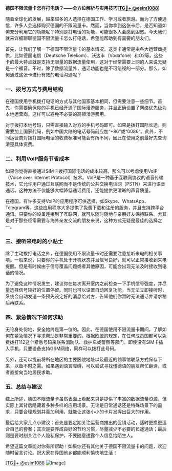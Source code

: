 **德国不限流量卡怎样打电话？——全方位解析与实用技巧[[TG💪+ @esim1088](https://t.me/s/esim1088)]**

随着全球化的发展，越来越多的人选择在德国工作、学习或者旅游。而为了方便通信，许多人会选择购买德国的不限流量卡。然而，当你拿到这张卡后，是否知道如何充分利用它的功能呢？特别是打电话的功能，可能很多人会感到困惑。今天我们就来详细聊聊德国不限流量卡怎么打电话，希望能帮助到有需要的朋友们。

首先，让我们了解一下德国不限流量卡的基本情况。这类卡通常是由各大运营商提供，比如德国电信（Deutsche Telekom）、沃达丰（Vodafone）和O2等。这些卡的最大特点就是支持无限量的数据流量使用，这对于经常需要上网的人来说无疑是一个福音。不过，除了数据流量外，通话功能也是不可忽视的一部分。那么，如何通过这张卡进行有效的电话沟通呢？

### 一、拨号方式与费用结构

在德国使用手机拨打电话的方式与其他国家基本相同，但需要注意一些细节。首先，你需要确保你的手机已经开通了国际漫游服务，并且正确设置了网络优先级为本地运营商。这样可以避免不必要的高额漫游费用。

对于拨打本地号码，只需直接输入对方的手机号码即可。如果是拨打国际长途，则需要加上国家代码，例如中国大陆的电话号码前应加“+86”或“0086”。此外，不同运营商对拨打国际电话的收费标准可能会有所不同，因此在使用之前最好先查询清楚具体资费。

### 二、利用VoIP服务节省成本

如果你觉得直接通过SIM卡拨打国际电话的成本较高，那么可以考虑使用VoIP（Voice over Internet Protocol）技术。VoIP是一种基于互联网协议的语音传输技术，它允许用户通过互联网而不是传统的公共交换电话网（PSTN）来进行语音通话。这种方法不仅能够大幅降低通话费用，还能提供更清晰的声音质量。

在德国，有许多支持VoIP的应用程序可供选择，如Skype、WhatsApp、Telegram等。这些应用程序大多提供了免费下载和注册的服务，并且支持跨平台通讯。只要你的设备连接到了互联网，就可以随时随地与亲朋好友保持联系。尤其是对于那些经常需要与海外亲友交流的朋友来说，这种方式无疑是最佳的选择之一。

### 三、接听来电时的小贴士

除了主动拨打电话之外，在德国使用不限流量卡时还需要注意接听来电的相关事项。一般来说，只要你的手机处于开机状态并且信号良好，就可以正常接收到来电提醒。但是有时候由于信号覆盖问题或者其他原因，可能会出现无法及时接收到电话的情况。

为了避免这种情况发生，建议你在每次离开室内之前检查一下手机信号强度，并尽量选择信号较好的位置停留。同时也可以设置自动回复功能，当无法立即接听时，系统会自动发送一条预先设定好的消息给对方，告知他们你暂时无法通话并请求稍后再联系。

### 四、紧急情况下如何求助

无论身处何地，安全始终是第一位的。因此，在德国使用不限流量卡期间，了解如何在紧急情况下寻求帮助是非常重要的。根据欧盟的规定，在任何成员国都可以免费拨打112这个紧急号码来联系消防队、救护车或警察等部门。即使没有SIM卡插入手机，只要设备支持GSM网络，同样可以拨打此号码。

另外，还可以提前将所在地区的主要医院地址以及最近的领事馆联系方式保存下来，以备不时之需。如果遇到语言障碍，可以尝试寻找懂德语的朋友帮忙翻译，或者直接向当地居民求助。

### 五、总结与建议

综上所述，德国不限流量卡虽然表面上看起来只是提供了丰富的数据流量资源，但实际上其背后隐藏着多种多样的应用场景。无论是日常通话还是特殊场景下的需求，只要合理规划并善加利用，就能让这张小小的卡片发挥出巨大的作用。

最后给大家几点小建议：首先是要定期关注运营商推出的促销活动，适时更换更适合自己的套餐；其次是要养成良好的节约习惯，尽量减少不必要的长途通话；最后则是要时刻关注个人隐私保护，不要随意透露个人信息给陌生人。

希望这篇文章能对你有所帮助！如果你还有其他关于德国不限流量卡的问题，欢迎随时留言讨论。祝大家在异国他乡都能顺利愉快地生活！

[[TG💪+ @esim1088](https://t.me/s/esim1088) ![Image](https://i.postimg.cc/4NQfJmqS/Snipaste-2025-05-13-00-14-12.png)]